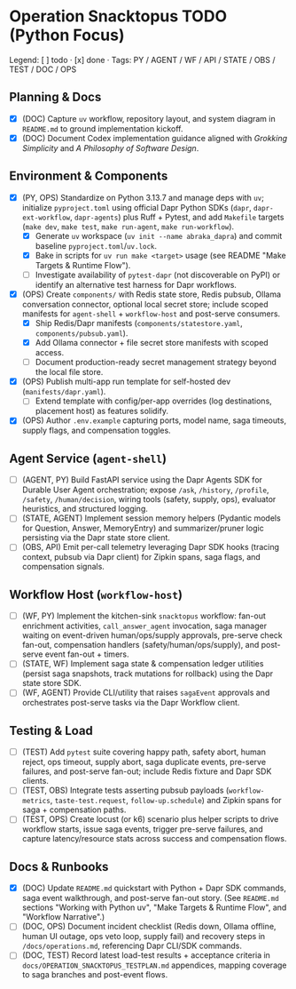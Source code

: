 Operation Snacktopus TODO (Python Focus)
=======================================

Legend: [ ] todo · [x] done · Tags: PY / AGENT / WF / API / STATE / OBS / TEST / DOC / OPS

Planning & Docs
---------------
- [x] (DOC) Capture `uv` workflow, repository layout, and system diagram in `README.md` to ground implementation kickoff.
- [x] (DOC) Document Codex implementation guidance aligned with *Grokking Simplicity* and *A Philosophy of Software Design*.

Environment & Components
------------------------
- [x] (PY, OPS) Standardize on Python 3.13.7 and manage deps with `uv`; initialize `pyproject.toml` using official Dapr Python SDKs (`dapr`, `dapr-ext-workflow`, `dapr-agents`) plus Ruff + Pytest, and add `Makefile` targets (`make dev`, `make test`, `make run-agent`, `make run-workflow`).
  - [x] Generate `uv` workspace (`uv init --name abraka_dapra`) and commit baseline `pyproject.toml`/`uv.lock`.
  - [x] Bake in scripts for `uv run make <target>` usage (see README "Make Targets & Runtime Flow").
  - [ ] Investigate availability of `pytest-dapr` (not discoverable on PyPI) or identify an alternative test harness for Dapr workflows.
- [x] (OPS) Create `components/` with Redis state store, Redis pubsub, Ollama conversation connector, optional local secret store; include scoped manifests for `agent-shell` + `workflow-host` and post-serve consumers.
  - [x] Ship Redis/Dapr manifests (`components/statestore.yaml`, `components/pubsub.yaml`).
  - [x] Add Ollama connector + file secret store manifests with scoped access.
  - [ ] Document production-ready secret management strategy beyond the local file store.
- [x] (OPS) Publish multi-app run template for self-hosted dev (`manifests/dapr.yaml`).
  - [ ] Extend template with config/per-app overrides (log destinations, placement host) as features solidify.
- [x] (OPS) Author `.env.example` capturing ports, model name, saga timeouts, supply flags, and compensation toggles.

Agent Service (`agent-shell`)
----------------------------
- [ ] (AGENT, PY) Build FastAPI service using the Dapr Agents SDK for Durable User Agent orchestration; expose `/ask`, `/history`, `/profile`, `/safety`, `/human/decision`, wiring tools (safety, supply, ops), evaluator heuristics, and structured logging.
- [ ] (STATE, AGENT) Implement session memory helpers (Pydantic models for Question, Answer, MemoryEntry) and summarizer/pruner logic persisting via the Dapr state store client.
- [ ] (OBS, API) Emit per-call telemetry leveraging Dapr SDK hooks (tracing context, pubsub via Dapr client) for Zipkin spans, saga flags, and compensation signals.

Workflow Host (`workflow-host`)
-------------------------------
- [ ] (WF, PY) Implement the kitchen-sink `snacktopus` workflow: fan-out enrichment activities, `call_answer_agent` invocation, saga manager waiting on event-driven human/ops/supply approvals, pre-serve check fan-out, compensation handlers (safety/human/ops/supply), and post-serve event fan-out + timers.
- [ ] (STATE, WF) Implement saga state & compensation ledger utilities (persist saga snapshots, track mutations for rollback) using the Dapr state store SDK.
- [ ] (WF, AGENT) Provide CLI/utility that raises `sagaEvent` approvals and orchestrates post-serve tasks via the Dapr Workflow client.

Testing & Load
--------------
- [ ] (TEST) Add `pytest` suite covering happy path, safety abort, human reject, ops timeout, supply abort, saga duplicate events, pre-serve failures, and post-serve fan-out; include Redis fixture and Dapr SDK clients.
- [ ] (TEST, OBS) Integrate tests asserting pubsub payloads (`workflow-metrics`, `taste-test.request`, `follow-up.schedule`) and Zipkin spans for saga + compensation paths.
- [ ] (TEST, OPS) Create locust (or k6) scenario plus helper scripts to drive workflow starts, issue saga events, trigger pre-serve failures, and capture latency/resource stats across success and compensation flows.

Docs & Runbooks
---------------
- [x] (DOC) Update `README.md` quickstart with Python + Dapr SDK commands, saga event walkthrough, and post-serve fan-out story. (See `README.md` sections "Working with Python uv", "Make Targets & Runtime Flow", and "Workflow Narrative".)
- [ ] (DOC, OPS) Document incident checklist (Redis down, Ollama offline, human UI outage, ops veto loop, supply fail) and recovery steps in `/docs/operations.md`, referencing Dapr CLI/SDK commands.
- [ ] (DOC, TEST) Record latest load-test results + acceptance criteria in `docs/OPERATION_SNACKTOPUS_TESTPLAN.md` appendices, mapping coverage to saga branches and post-event flows.

